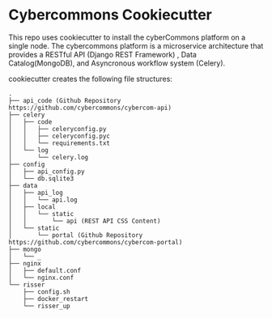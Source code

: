 Cybercommons Cookiecutter
========================

This repo uses cookiecutter to install the cyberCommons platform on a single node. The cybercommons platform is a microservice architecture that provides a RESTful API (Django REST Framework) , Data Catalog(MongoDB), and Asyncronous workflow system (Celery).

cookiecutter creates the following file structures:

```
.
├── api_code (Github Repository https://github.com/cybercommons/cybercom-api)
├── celery
│   ├── code
│   │   ├── celeryconfig.py
│   │   ├── celeryconfig.pyc
│   │   └── requirements.txt
│   └── log
│       └── celery.log
├── config
│   ├── api_config.py
│   └── db.sqlite3
├── data
│   ├── api_log
│   │   └── api.log
│   ├── local
│   │   └── static
│   │       └── api (REST API CSS Content)
│   └── static
│       └── portal (Github Repository https://github.com/cybercommons/cybercom-portal)
├── mongo
│   └── _
├── nginx
│   ├── default.conf
│   └── nginx.conf
└── risser
    ├── config.sh
    ├── docker_restart
    └── risser_up
```